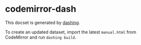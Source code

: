# codemirror-dash


This docset is generated by [dashing](https://github.com/technosophos/dashing#readme). 

To create an updated dataset, import the latest `manual.html` from CodeMirror and run `dashing build`.
